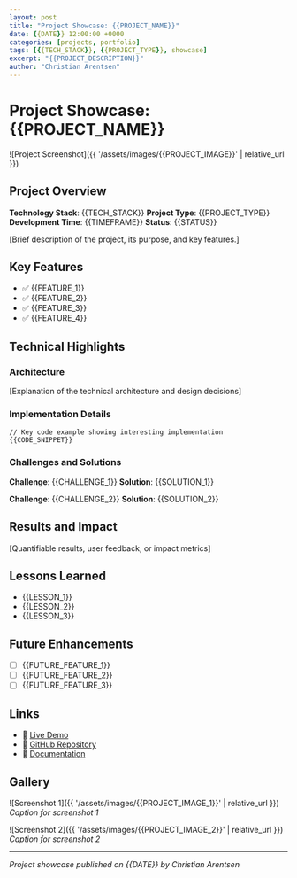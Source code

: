 ```yaml
---
layout: post
title: "Project Showcase: {{PROJECT_NAME}}"
date: {{DATE}} 12:00:00 +0000
categories: [projects, portfolio]
tags: [{{TECH_STACK}}, {{PROJECT_TYPE}}, showcase]
excerpt: "{{PROJECT_DESCRIPTION}}"
author: "Christian Arentsen"
---
```


# Project Showcase: {{PROJECT_NAME}}

![Project Screenshot]({{ '/assets/images/{{PROJECT_IMAGE}}' | relative_url }})

## Project Overview

**Technology Stack**: {{TECH_STACK}}
**Project Type**: {{PROJECT_TYPE}}
**Development Time**: {{TIMEFRAME}}
**Status**: {{STATUS}}

[Brief description of the project, its purpose, and key features.]

## Key Features

- ✅ {{FEATURE_1}}
- ✅ {{FEATURE_2}}
- ✅ {{FEATURE_3}}
- ✅ {{FEATURE_4}}

## Technical Highlights

### Architecture

[Explanation of the technical architecture and design decisions]

### Implementation Details

```{{LANGUAGE}}
// Key code example showing interesting implementation
{{CODE_SNIPPET}}
```

### Challenges and Solutions

**Challenge**: {{CHALLENGE_1}}
**Solution**: {{SOLUTION_1}}

**Challenge**: {{CHALLENGE_2}}
**Solution**: {{SOLUTION_2}}

## Results and Impact

[Quantifiable results, user feedback, or impact metrics]

## Lessons Learned

- {{LESSON_1}}
- {{LESSON_2}}
- {{LESSON_3}}

## Future Enhancements

- [ ] {{FUTURE_FEATURE_1}}
- [ ] {{FUTURE_FEATURE_2}}
- [ ] {{FUTURE_FEATURE_3}}

## Links

- 🔗 [Live Demo]({{DEMO_URL}})
- 📁 [GitHub Repository]({{REPO_URL}})
- 📄 [Documentation]({{DOCS_URL}})

## Gallery

![Screenshot 1]({{ '/assets/images/{{PROJECT_IMAGE_1}}' | relative_url }})
*Caption for screenshot 1*

![Screenshot 2]({{ '/assets/images/{{PROJECT_IMAGE_2}}' | relative_url }})
*Caption for screenshot 2*

---

*Project showcase published on {{DATE}} by Christian Arentsen*